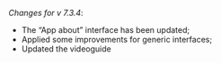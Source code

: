_Changes for v 7.3.4_:
- The “App about” interface has been updated;
- Applied some improvements for generic interfaces;
- Updated the videoguide
